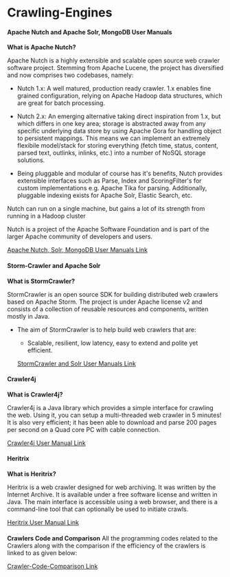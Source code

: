 # Crawling-Engines

#### Apache Nutch and Apache Solr, MongoDB User Manuals

**What is Apache Nutch?**

Apache Nutch is a highly extensible and scalable open source web crawler software project. Stemming from Apache Lucene, the project has diversified and now comprises two codebases, namely:

- Nutch 1.x: A well matured, production ready crawler. 1.x enables fine grained configuration, relying on Apache Hadoop data structures, which are great for batch processing.

- Nutch 2.x: An emerging alternative taking direct inspiration from 1.x, but which differs in one key area; storage is abstracted away from any specific underlying data store by using Apache Gora for handling object to persistent mappings. This means we can implement an extremely flexibile model/stack for storing everything (fetch time, status, content, parsed text, outlinks, inlinks, etc.) into a number of NoSQL storage solutions.

- Being pluggable and modular of course has it's benefits, Nutch provides extensible interfaces such as Parse, Index and ScoringFilter's for custom implementations e.g. Apache Tika for parsing. Additionally, pluggable indexing exists for Apache Solr, Elastic Search, etc.

Nutch can run on a single machine, but gains a lot of its strength from running in a Hadoop cluster

Nutch is a project of the Apache Software Foundation and is part of the larger Apache community of developers and users.

[Apache Nutch, Solr, MongoDB User Manuals Link](https://github.com/SIREN-DST/Crawling-Engines/blob/master/Apache%20Nutch%2C%20Solr%20MongoDB%20Readme.md)



#### Storm-Crawler and Apache Solr

**What is StormCrawler?**

StormCrawler is an open source SDK for building distributed web crawlers based on Apache Storm. The project is under Apache license v2 and consists of a collection of reusable resources and components, written mostly in Java.

- The aim of StormCrawler is to help build web crawlers that are:
  - Scalable, resilient, low latency, easy to extend and polite yet efficient.
  
  [StormCrawler and Solr User Manuals Link](https://github.com/SIREN-DST/Crawling-Engines/blob/master/Storm-Crawler%20and%20Solr%20User-Manual.md)
  
#### Crawler4j
  
**What is Crawler4j?**

Crawler4j is a Java library which provides a simple interface for crawling the web. Using it, you can setup a multi-threaded web crawler in 5 minutes! It is also very efficient; it has been able to download and parse 200 pages per second on a Quad core PC with cable connection.

[Crawler4j User Manual Link](https://github.com/SIREN-DST/Crawling-Engines/blob/master/Crawler4j%20User%20Manual.md) 

#### Heritrix

**What is Heritrix?**

Heritrix is a web crawler designed for web archiving. It was written by the Internet Archive. It is available under a free software license and written in Java. The main interface is accessible using a web browser, and there is a command-line tool that can optionally be used to initiate crawls. 

[Heritrix User Manual Link](https://github.com/SIREN-DST/Crawling-Engines/blob/master/Heritrix%20User%20Manual.md)

####
**Crawlers Code and Comparison**
All the programming codes related to the Crawlers along with the comparison if the efficiency of the crawlers is linked to as given below:

[Crawler-Code-Comparison Link](https://github.com/SIREN-DST/Crawling-Engines/tree/master/Crawlers_Code_Comparisons)
